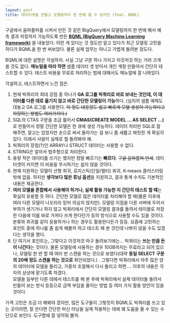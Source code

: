 ```yaml
---
layout: post
title: 데이터셋을 만들고 모델링까지 한 번에 할 수 있지만 (feat. BQML)
---
```



구글에서 움파룸파를 시켜서 만든 것 같은 BigQuery에서 모델링까지 한 번에 해서 예측 결과 저장까지 가능하도록 만든 **[BQML (BigQuery Machine Learning framework)](https://cloud.google.com/bigquery-ml/docs/bigqueryml-intro)** 을 내놓았다. 이런 게 있다는 것 정도만 알고 있다가 최근 모델링 고민을 하다가 BQML을 한 번 써보았다. 물론 실제 업무는 아니고 가볍게 돌려본 정도다.

BQML에 대한 설명은 각설하자. 사실 그냥 구문 하나 가지고 이것저것 하는 거라 크게 쓸 것도 없다. **매뉴얼을 따라 하면** 샘플 데이터 셋 받아서 개인 계정 만들어서 간단히 테스트할 수 있다. 테스트 비용을 무료로 처리하는 법에 대해서도 매뉴얼에 잘 나와있다.

각설하고, 테스트하면서 느낀 점은.

1.  현재 빅쿼리의 최대 강점 중 하나가 **GA 로그를 빅쿼리로 바로 보내는 것인데, 이 데이터를 다른 데로 옮기지 않고 바로 간단한 모델링이 가능**하다. (심지어 샘플 예제도 대놓고 GA 로그를 사용한다. ~~이 정도 대용량도 쉽고 빠르게 모델 생성이 가능하다고 자랑하는 방법도 여러가지다.)~~
2.  SQL의 CTAS 구문을 조금 틀어서 **CMAS(CREATE MODEL ... AS SELECT ...)** 로 만들어서 정말 간단한 모델은 한 큐에 생성 가능하다. 데이터 처리만 SQL로 잘 해주면, 알고는 있었지만 손으로 써서 돌아가는 걸 보니 좀 새롭고 짜릿한 게 확실히 있다. 이래서 사람이 실제로 뭘 돌려봐야 해.
3.  빅쿼리의 장점(?)인 ARRAY나 STRUCT 데이터는 사용할 수 없다.
4.  STRING은 알아서 범주형으로 처리한다.
5.  용량 적은 데이터를 쓰기는 했지만 정말 빠르기는 **빠르다**. ~~구글 움파룸파 만세~~. 데이터셋이 커지면 이 비용을 무시하기는 쉽지 않을 것이다.
6.  현재 지원하는 모델이 선형 회귀, 로지스틱(단일/멀티) 회귀, K-means 클러스터링밖에 없음. 하지만 **생각보다 많은 튜닝 옵션**을 지원하고, 결과 통계 수치도 기본적인 내용은 제공한다.
7.  **여러 모델을 혼합해서 사용해야 하거나, 실제 활용 가능한 지 간단히 테스트 할 때**는 확실히 유용할 듯 하다. 간단한 모델로 많은 데이터를 처리해야 할 때(물론 이후에 여러 다른 모델이 나오리라 믿어 의심치 않지만). 모델링 지점을 다른 서버에 두어서 부하가 생기거나 하지 않고 빅쿼리에서 간단히 모델링 결과를 돌려서 테이블로 저장한 다음에 이를 바로 가져다 쓰게 한다던가 등의 방식으로 사용할 수도 있을 것이다. 분류와 회귀를 같이 응용하거나 하는 경우도 활용한다든가 등등. 요즘에 고민하는 포인트 중에 하나를 좀 쉽게 해볼까 하고 테스트 해 본 것인데 나쁘지 않을 수도 있겠다는 생각을 했다.
8.  단 여기서 포인트는, 그렇다고 이것저것 마구 돌려보기에는... 빅쿼리는 **쓰는 만큼 돈이 나간다**는 것이다. 물론 모델링에 사용하는 경우 10GB까지는 무료라고 되어 있으나, 모델링 한 번 할 때 여러 번 스캔을 하는 것으로 보였다(대략 **동일 SELECT 구문의 20배 정도 스캔을 하는 것으로** 확인되었다.) . 그렇다면 빅쿼리에서 아주 많은 양의 데이터에 모델을 돌리고, 가중치 조절해서 다시 돌리고 하면.... 이후의 내용은 각자의 상상에 맡기도록 하겠다.\
    모델을 일부만 다른 데에서 테스트를 해 본 후에 빅쿼리에서 실제 데이터들 돌려서 만들어 보는 방식 등등으로 금액 부담을 줄이는 방법 등 여러 가지 활용 방안이 있을 것이다.

가격 고민은 조금 더 해봐야 겠지만, 많은 도구들이 그렇듯이 BQML도 빅쿼리를 쓰고 있는 곳이라면, 잘 쓴다면 간단한 머신 러닝을 실제 적용하는 데에 꽤 도움을 줄 수 있는 수단으로 보인다. 도구함에 잘 넣어둬 볼까.
